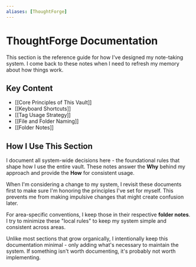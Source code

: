 ```yaml
---
aliases: [ThoughtForge]
---
```


# ThoughtForge Documentation

This section is the reference guide for how I've designed my note-taking system. I come back to these notes when I need to refresh my memory about how things work.

## Key Content

- [[Core Principles of This Vault]]
- [[Keyboard Shortcuts]]
- [[Tag Usage Strategy]]
- [[File and Folder Naming]]
- [[Folder Notes]]

## How I Use This Section

I document all system-wide decisions here - the foundational rules that shape how I use the entire vault. These notes answer the **Why** behind my approach and provide the **How** for consistent usage.

When I'm considering a change to my system, I revisit these documents first to make sure I'm honoring the principles I've set for myself. This prevents me from making impulsive changes that might create confusion later.

For area-specific conventions, I keep those in their respective **folder notes**. I try to minimize these "local rules" to keep my system simple and consistent across areas.

Unlike most sections that grow organically, I intentionally keep this documentation minimal - only adding what's necessary to maintain the system. If something isn't worth documenting, it's probably not worth implementing.
